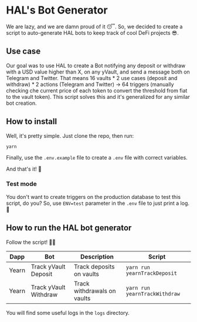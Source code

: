 # HAL's Bot Generator

We are lazy, and we are damn proud of it 😴. So, we decided to create a script to auto-generate HAL bots to keep track of cool DeFi projects 😎.

## Use case
Our goal was to use HAL to create a Bot notifying any deposit or withdraw with a USD value higher than X, on any yVault, and send a message both on Telegram and Twitter.
That means 16 vaults * 2 use cases (deposit and withdraw) * 2 actions (Telegram and Twitter) -> 64 triggers (manually checking che current price of each token to convert the threshold from fiat to the vault token).
This script solves this and it's generalized for any similar bot creation.

## How to install

Well, it's pretty simple. Just clone the repo, then run:

```
yarn
```

Finally, use the `.env.example` file to create a `.env` file with correct variables.

And that's it! 🥳

### Test mode
You don't want to create triggers on the production database to test this script, do you? So, use `ENV=test` parameter in the `.env` file to just print a log. 🥸

## How to run the HAL bot generator

Follow the script! 🧞‍♀️

| Dapp | Bot | Description | Script |
| ------ | ------- | ------- | ------ |
| Yearn | Track yVault Deposit | Track deposits on vaults | `yarn run yearnTrackDeposit` |
| Yearn | Track yVault Withdraw | Track withdrawals on vaults | `yarn run yearnTrackWithdraw` |

You will find some useful logs in the `logs` directory.
